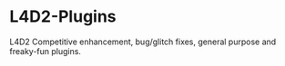 # L4D2-Plugins
L4D2 Competitive enhancement, bug/glitch fixes, general purpose and freaky-fun plugins.
